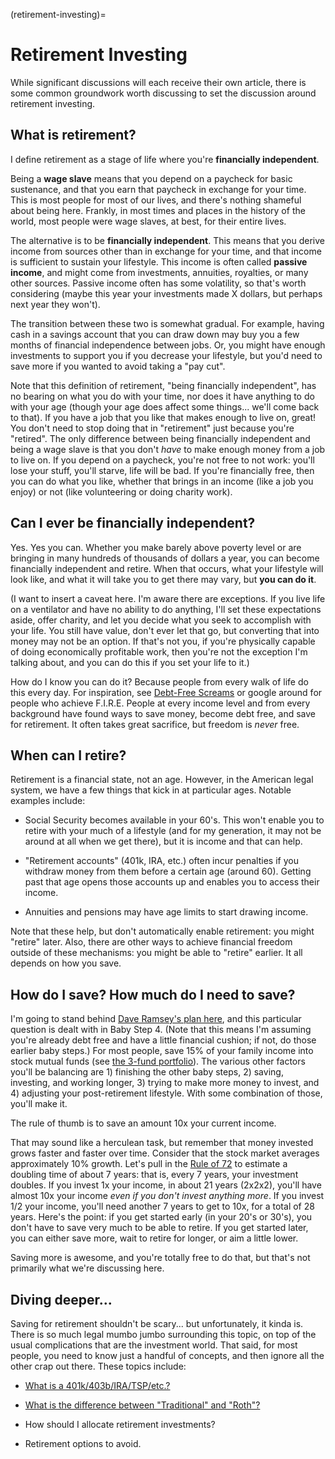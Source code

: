 (retirement-investing)=
# Retirement Investing

While significant discussions will each receive their own article, there is some common groundwork worth discussing to set the discussion around retirement investing.

## What is retirement?

I define retirement as a stage of life where you're **financially independent**.

Being a **wage slave** means that you depend on a paycheck for basic sustenance, and that you earn that paycheck in exchange for your time. This is most people for most of our lives, and there's nothing shameful about being here. Frankly, in most times and places in the history of the world, most people were wage slaves, at best, for their entire lives.

The alternative is to be **financially independent**. This means that you derive income from sources other than in exchange for your time, and that income is sufficient to sustain your lifestyle. This income is often called **passive income**, and might come from investments, annuities, royalties, or many other sources. Passive income often has some volatility, so that's worth considering (maybe this year your investments made X dollars, but perhaps next year they won't).

The transition between these two is somewhat gradual. For example, having cash in a savings account that you can draw down may buy you a few months of financial independence between jobs. Or, you might have enough investments to support you if you decrease your lifestyle, but you'd need to save more if you wanted to avoid taking a "pay cut".

Note that this definition of retirement, "being financially independent", has no bearing on what you do with your time, nor does it have anything to do with your age (though your age does affect some things... we'll come back to that). If you have a job that you like that makes enough to live on, great! You don't need to stop doing that in "retirement" just because you're "retired". The only difference between being financially independent and being a wage slave is that you don't _have_ to make enough money from a job to live on. If you depend on a paycheck, you're not free to not work: you'll lose your stuff, you'll starve, life will be bad. If you're financially free, then you can do what you like, whether that brings in an income (like a job you enjoy) or not (like volunteering or doing charity work).

## Can I ever be financially independent?

Yes. Yes you can. Whether you make barely above poverty level or are bringing in many hundreds of thousands of dollars a year, you can become financially independent and retire. When that occurs, what your lifestyle will look like, and what it will take you to get there may vary, but **you can do it**.

(I want to insert a caveat here. I'm aware there are exceptions. If you live life on a ventilator and have no ability to do anything, I'll set these expectations aside, offer charity, and let you decide what you seek to accomplish with your life. You still have value, don't ever let that go, but converting that into money may not be an option. If that's not you, if you're physically capable of doing economically profitable work, then you're not the exception I'm talking about, and you can do this if you set your life to it.)

How do I know you can do it? Because people from every walk of life do this every day. For inspiration, see [Debt-Free Screams](https://www.ramseysolutions.com/debt/top-debt-free-screams) or google around for people who achieve F.I.R.E. People at every income level and from every background have found ways to save money, become debt free, and save for retirement. It often takes great sacrifice, but freedom is _never_ free.

## When can I retire?

Retirement is a financial state, not an age. However, in the American legal system, we have a few things that kick in at particular ages. Notable examples include:

- Social Security becomes available in your 60's. This won't enable you to retire with your much of a lifestyle (and for my generation, it may not be around at all when we get there), but it is income and that can help.

- "Retirement accounts" (401k, IRA, etc.) often incur penalties if you withdraw money from them before a certain age (around 60). Getting past that age opens those accounts up and enables you to access their income.

- Annuities and pensions may have age limits to start drawing income.

Note that these help, but don't automatically enable retirement: you might "retire" later. Also, there are other ways to achieve financial freedom outside of these mechanisms: you might be able to "retire" earlier. It all depends on how you save.

## How do I save? How much do I need to save?

I'm going to stand behind [Dave Ramsey's plan here](https://www.ramseysolutions.com/dave-ramsey-7-baby-steps), and this particular question is dealt with in Baby Step 4. (Note that this means I'm assuming you're already debt free and have a little financial cushion; if not, do those earlier baby steps.) For most people, save 15% of your family income into stock mutual funds (see [the 3-fund portfolio](the-3-fund-portfolio)). The various other factors you'll be balancing are 1) finishing the other baby steps, 2) saving, investing, and working longer, 3) trying to make more money to invest, and 4) adjusting your post-retirement lifestyle. With some combination of those, you'll make it.

The rule of thumb is to save an amount 10x your current income.

That may sound like a herculean task, but remember that money invested grows faster and faster over time. Consider that the stock market averages approximately 10% growth. Let's pull in the [Rule of 72](https://www.investopedia.com/terms/r/ruleof72.asp) to estimate a doubling time of about 7 years: that is, every 7 years, your investment doubles. If you invest 1x your income, in about 21 years (2x2x2), you'll have almost 10x your income _even if you don't invest anything more_. If you invest 1/2 your income, you'll need another 7 years to get to 10x, for a total of 28 years. Here's the point: if you get started early (in your 20's or 30's), you don't have to save very much to be able to retire. If you get started later, you can either save more, wait to retire for longer, or aim a little lower.

Saving more is awesome, and you're totally free to do that, but that's not primarily what we're discussing here.

## Diving deeper...

Saving for retirement shouldn't be scary... but unfortunately, it kinda is. There is so much legal mumbo jumbo surrounding this topic, on top of the usual complications that are the investment world. That said, for most people, you need to know just a handful of concepts, and then ignore all the other crap out there. These topics include:

- [What is a 401k/403b/IRA/TSP/etc.?](401ks-and-the-other-things)

- [What is the difference between "Traditional" and "Roth"?](roth-vs-traditional)

- How should I allocate retirement investments?

- Retirement options to avoid.

